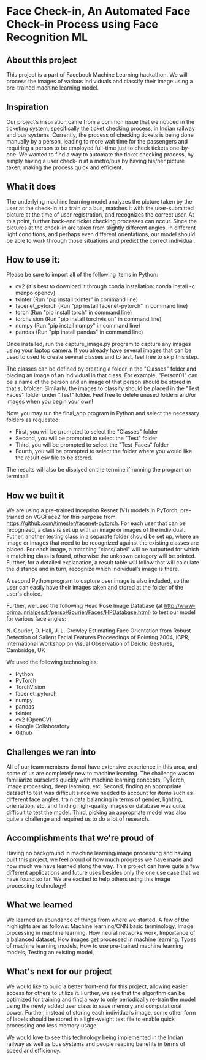 # Face Check-in, An Automated Face Check-in Process using Face Recognition ML

## About this project
This project is a part of Facebook Machine Learning hackathon. We will process the images of various individuals and classify their image using a pre-trained machine learning model.

## Inspiration
Our project’s inspiration came from a common issue that we noticed in the ticketing system, specifically the ticket checking process, in Indian railway and bus systems. Currently, the process of checking tickets is being done manually by a person, leading to more wait time for the passengers and requiring a person to be employed full-time just to check tickets one-by-one. We wanted to find a way to automate the ticket checking process, by simply having a user check-in at a metro/bus by having his/her picture taken, making the process quick and efficient. 

## What it does
The underlying machine learning model analyzes the picture taken by the user at the check-in at a train or a bus, matches it with the user-submitted picture at the time of user registration, and recognizes the correct user. At this point, further back-end ticket checking processes can occur. Since the pictures at the check-in are taken from slightly different angles, in different light conditions, and perhaps even different orientations, our model should be able to work through those situations and predict the correct individual. 

## How to use it:

Please be sure to import all of the following items in Python:
* cv2 (it's best to download it through conda installation: conda install -c menpo opencv)
* tkinter (Run "pip install tkinter" in command line)
* facenet_pytorch (Run "pip install facenet-pytorch" in command line)
* torch (Run "pip install torch" in command line)
* torchvision (Run "pip install torchvision" in command line)
* numpy (Run "pip install numpy" in command line)
* pandas (Run "pip install pandas" in command line)

Once installed, run the capture_image.py program to capture any images using your laptop camera. If you already have several images that can be used to used to create several classes and to test, feel free to skip this step. 

The classes can be defined by creating a folder in the "Classes" folder and placing an image of an individual in that class. For example, "Person01" can be a name of the person and an image of that person should be stored in that subfolder. Similarly, the images to classify should be placed in the "Test Faces" folder under "Test" folder. Feel free to delete unused folders and/or images when you begin your own! 

Now, you may run the final_app program in Python and select the necessary folders as requested:
 * First, you will be prompted to select the "Classes" folder
 * Second, you will be prompted to select the "Test" folder
 * Third, you will be prompted to select the "Test_Faces" folder
 * Fourth, you will be prompted to select the folder where you would like the result csv file to be stored.
 
 The results will also be displyed on the termine if running the program on terminal! 

## How we built it
We are using a pre-trained Inception Resnet (V1) models in PyTorch, pre-trained on VGGFace2 for this purpose from https://github.com/timesler/facenet-pytorch. For each user that can be recognized, a class is set up with an image or images of the individual. Futher, another testing class in a separate folder should be set up, where an image or images that need to be recognized against the existing classes are placed. For each image, a matching "class/label" will be outputted for which a matching class is found, otherwise the unknown category will be printed. Further, for a detailed explanation, a result table will follow that will calculate the distance and in turn, recognize which individual’s image is there. 

A second Python program to capture user image is also included, so the user can easily have their images taken and stored at the folder of the user's choice. 

Further, we used the following Head Pose Image Database (at http://www-prima.inrialpes.fr/perso/Gourier/Faces/HPDatabase.html) to test our model for various face angles:

N. Gourier, D. Hall, J. L. Crowley
Estimating Face Orientation from Robust Detection of Salient Facial Features
Proceedings of Pointing 2004, ICPR, International Workshop on Visual Observation of Deictic Gestures, Cambridge, UK

We used the following technologies:
* Python
* PyTorch
* TorchVision
* facenet_pytorch
* numpy
* pandas
* tkinter
* cv2 (OpenCV)
* Google Collaboratory
* Github

## Challenges we ran into
All of our team members do not have extensive experience in this area, and some of us are completely new to machine learning. The challenge was to familiarize ourselves quickly with machine learning concepts, PyTorch, image processing, deep learning, etc. Second, finding an appropriate dataset to test was difficult since we needed to account for items such as different face angles, train data balancing in terms of gender, lighting, orientation, etc. and finding high-quality images or database was quite difficult to test the model. Third, picking an appropriate model was also quite a challenge and required us to do a lot of research.

## Accomplishments that we're proud of
Having no background in machine learning/image processing and having built this project, we feel proud of how much progress we have made and how much we have learned along the way. This project can have quite a few different applications and future uses besides only the one use case that we have found so far. We are excited to help others using this image processing technology! 

## What we learned
We learned an abundance of things from where we started. A few of the highlights are as follows:
Machine learning/CNN basic terminology,
Image processing in machine learning,
How neural networks work, 
Importance of a balanced dataset,
How images get processed in machine learning,
Types of machine learning models,
How to use pre-trained machine learning models,
Testing an existing model,

## What's next for our project
We would like to build a better front-end for this project, allowing easier access for others to utilize it. Further, we see that the algorithm can be optimized for training and find a way to only periodically re-train the model using the newly added user class to save memory and computational power. Further, instead of storing each individual’s image, some other form of labels should be stored in a light-weight text file to enable quick processing and less memory usage.

We would love to see this technology being implemented in the Indian railway as well as bus systems and people reaping benefits in terms of speed and efficiency.
